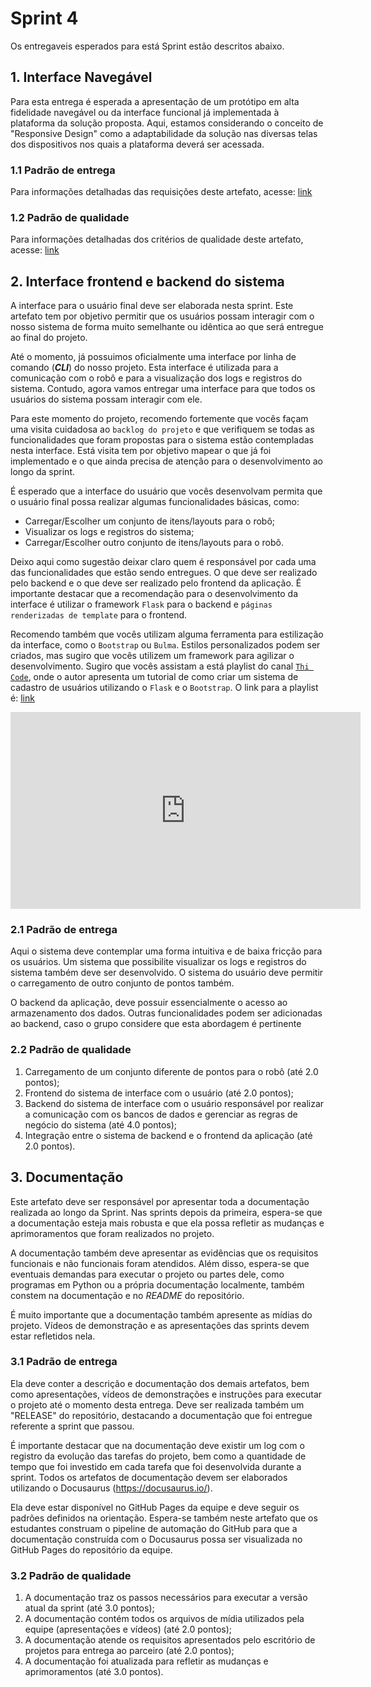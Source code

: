 # Sprint 4

Os entregaveis esperados para está Sprint estão descritos abaixo.

## 1. Interface Navegável

Para esta entrega é esperada a apresentação de um protótipo em alta fidelidade navegável ou da interface funcional já implementada à plataforma da solução proposta. Aqui, estamos considerando o conceito de "Responsive Design" como a adaptabilidade da solução nas diversas telas dos dispositivos nos quais a plataforma deverá ser acessada. 

### 1.1 Padrão de entrega

Para informações detalhadas das requisições deste artefato, acesse: [link](https://drive.google.com/file/d/10v1eyResfv_89G39XV8kjJA25ZtnLyW9/view?usp=sharing)

### 1.2 Padrão de qualidade

Para informações detalhadas dos critérios de qualidade deste artefato, acesse: [link](https://drive.google.com/file/d/10v1eyResfv_89G39XV8kjJA25ZtnLyW9/view?usp=sharing)

## 2. Interface frontend e backend do sistema

A interface para o usuário final deve ser elaborada nesta sprint. Este artefato tem por objetivo permitir que os usuários possam interagir com o nosso sistema de forma muito semelhante ou idêntica ao que será entregue ao final do projeto.

Até o momento, já possuimos oficialmente uma interface por linha de comando (***CLI***) do nosso projeto. Esta interface é utilizada para a comunicação com o robô e para a visualização dos logs e registros do sistema. Contudo, agora vamos entregar uma interface para que todos os usuários do sistema possam interagir com ele.

Para este momento do projeto, recomendo fortemente que vocês façam uma visita cuidadosa ao `backlog do projeto` e que verifiquem se todas as funcionalidades que foram propostas para o sistema estão contempladas nesta interface. Está visita tem por objetivo mapear o que já foi implementado e o que ainda precisa de atenção para o desenvolvimento ao longo da sprint.

É esperado que a interface do usuário que vocês desenvolvam permita que o usuário final possa realizar algumas funcionalidades básicas, como:

- Carregar/Escolher um conjunto de itens/layouts para o robô;
- Visualizar os logs e registros do sistema;
- Carregar/Escolher outro conjunto de itens/layouts para o robô.

Deixo aqui como sugestão deixar claro quem é responsável por cada uma das funcionalidades que estão sendo entregues. O que deve ser realizado pelo backend e o que deve ser realizado pelo frontend da aplicação. É importante destacar que a recomendação para o desenvolvimento da interface é utilizar o framework `Flask` para o backend e `páginas renderizadas de template` para o frontend.

Recomendo também que vocês utilizam alguma ferramenta para estilização da interface, como o `Bootstrap` ou `Bulma`. Estilos personalizados podem ser criados, mas sugiro que vocês utilizem um framework para agilizar o desenvolvimento. Sugiro que vocês assistam a está playlist do canal [`Thi Code`](https://www.youtube.com/@thi_code), onde o autor apresenta um tutorial de como criar um sistema de cadastro de usuários utilizando o `Flask` e o `Bootstrap`. O link para a playlist é: [link](https://www.youtube.com/watch?v=pzsBEuiZ2I4&list=PLR8JXremim5DU70e3x_rYhClgMTzTyv4m&index=1)

<iframe width="560" height="315" src="https://www.youtube.com/embed/pzsBEuiZ2I4?si=jtd9y0VTwlZNCFxz" title="YouTube video player" frameborder="0" allow="accelerometer; autoplay; clipboard-write; encrypted-media; gyroscope; picture-in-picture; web-share" allowfullscreen></iframe>

### 2.1 Padrão de entrega

Aqui o sistema deve contemplar uma forma intuitiva e de baixa fricção para os usuários. Um sistema que possibilite visualizar os logs e registros do sistema também deve ser desenvolvido. O sistema do usuário deve permitir o carregamento de outro conjunto de pontos também.

O backend da aplicação, deve possuir essencialmente o acesso ao armazenamento dos dados. Outras funcionalidades podem ser adicionadas ao backend, caso o grupo considere que esta abordagem é pertinente 

### 2.2 Padrão de qualidade

1. Carregamento de um conjunto diferente de pontos para o robô (até 2.0 pontos);
2. Frontend do sistema de interface com o usuário (até 2.0 pontos);
3. Backend do sistema de interface com o usuário responsável por realizar a comunicação com os bancos de dados e gerenciar as regras de negócio do sistema (até 4.0 pontos);
4. Integração entre o sistema de backend e o frontend da aplicação (até 2.0 pontos).

## 3. Documentação

Este artefato deve ser responsável por apresentar toda a documentação realizada ao longo da Sprint. Nas sprints depois da primeira, espera-se que a documentação esteja mais robusta e que ela possa refletir as mudanças e aprimoramentos que foram realizados no projeto.

A documentação também deve apresentar as evidências que os requisitos funcionais e não funcionais foram atendidos. Além disso, espera-se que eventuais demandas para executar o projeto ou partes dele, como programas em Python ou a própria documentação localmente, também constem na documentação e no *README* do repositório.

É muito importante que a documentação também apresente as mídias do projeto. Vídeos de demonstração e as apresentações das sprints devem estar refletidos nela.

### 3.1 Padrão de entrega

Ela deve conter a descrição e documentação dos demais artefatos, bem como apresentações, vídeos de demonstrações e instruções para executar o projeto até o momento desta entrega. Deve ser realizada também um "RELEASE" do repositório, destacando a documentação que foi entregue referente a sprint que passou. 

É importante destacar que na documentação deve existir um log com o registro da evolução das tarefas do projeto, bem como a quantidade de tempo que foi investido em cada tarefa que foi desenvolvida durante a sprint. Todos os artefatos de documentação devem ser elaborados utilizando o Docusaurus (https://docusaurus.io/). 

Ela deve estar disponível no GitHub Pages da equipe e deve seguir os padrões definidos na orientação. Espera-se também neste artefato que os estudantes construam o pipeline de automação do GitHub para que a documentação construída com o Docusaurus possa ser visualizada no GitHub Pages do repositório da equipe. 

### 3.2 Padrão de qualidade

1. A documentação traz os passos necessários para executar a versão atual da sprint (até 3.0 pontos);
2. A documentação contém todos os arquivos de mídia utilizados pela equipe (apresentações e vídeos) (até 2.0 pontos);
3. A documentação atende os requisitos apresentados pelo escritório de projetos para entrega ao parceiro (até 2.0 pontos);
4. A documentação foi atualizada para refletir as mudanças e aprimoramentos (até 3.0 pontos).